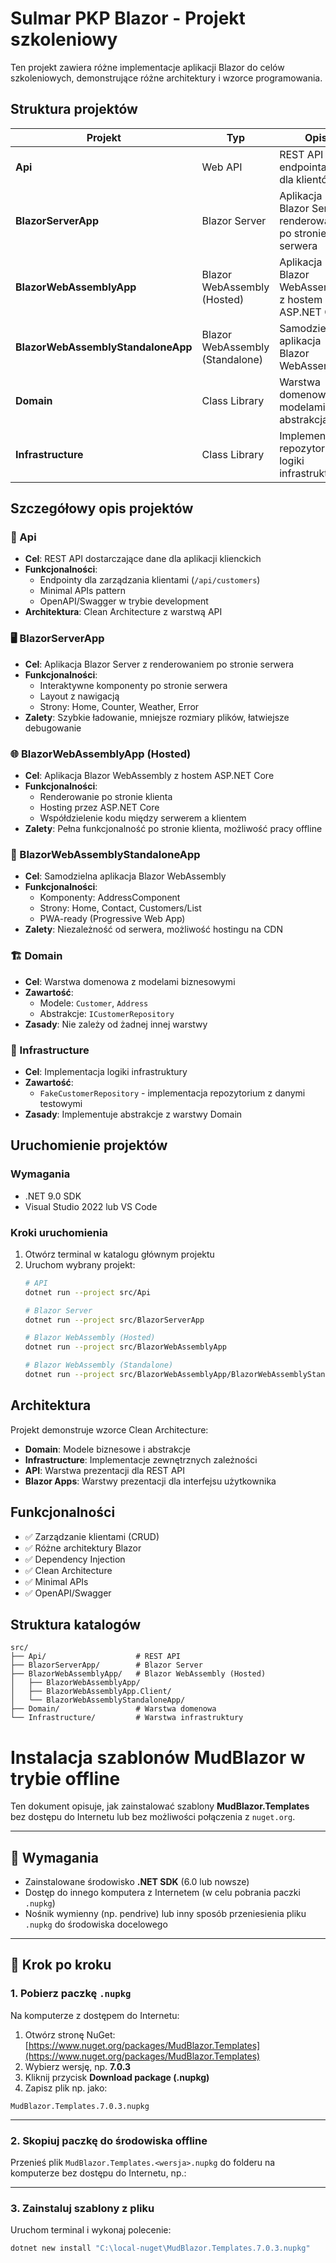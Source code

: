# Sulmar PKP Blazor - Projekt szkoleniowy

Ten projekt zawiera różne implementacje aplikacji Blazor do celów szkoleniowych, demonstrujące różne architektury i wzorce programowania.

## Struktura projektów

| Projekt | Typ | Opis | Technologie | Port |
|---------|-----|------|-------------|------|
| **Api** | Web API | REST API z endpointami dla klientów | ASP.NET Core, Minimal APIs | 5000/5001 |
| **BlazorServerApp** | Blazor Server | Aplikacja Blazor Server z renderowaniem po stronie serwera | Blazor Server, ASP.NET Core | 5002/5003 |
| **BlazorWebAssemblyApp** | Blazor WebAssembly (Hosted) | Aplikacja Blazor WebAssembly z hostem ASP.NET Core | Blazor WebAssembly, ASP.NET Core | 5004/5005 |
| **BlazorWebAssemblyStandaloneApp** | Blazor WebAssembly (Standalone) | Samodzielna aplikacja Blazor WebAssembly | Blazor WebAssembly | 5006/5007 |
| **Domain** | Class Library | Warstwa domenowa z modelami i abstrakcjami | .NET Standard | - |
| **Infrastructure** | Class Library | Implementacja repozytoriów i logiki infrastruktury | .NET Standard | - |

## Szczegółowy opis projektów

### 🚀 Api
- **Cel**: REST API dostarczające dane dla aplikacji klienckich
- **Funkcjonalności**: 
  - Endpointy dla zarządzania klientami (`/api/customers`)
  - Minimal APIs pattern
  - OpenAPI/Swagger w trybie development
- **Architektura**: Clean Architecture z warstwą API

### 🖥️ BlazorServerApp
- **Cel**: Aplikacja Blazor Server z renderowaniem po stronie serwera
- **Funkcjonalności**:
  - Interaktywne komponenty po stronie serwera
  - Layout z nawigacją
  - Strony: Home, Counter, Weather, Error
- **Zalety**: Szybkie ładowanie, mniejsze rozmiary plików, łatwiejsze debugowanie

### 🌐 BlazorWebAssemblyApp (Hosted)
- **Cel**: Aplikacja Blazor WebAssembly z hostem ASP.NET Core
- **Funkcjonalności**:
  - Renderowanie po stronie klienta
  - Hosting przez ASP.NET Core
  - Współdzielenie kodu między serwerem a klientem
- **Zalety**: Pełna funkcjonalność po stronie klienta, możliwość pracy offline

### 📱 BlazorWebAssemblyStandaloneApp
- **Cel**: Samodzielna aplikacja Blazor WebAssembly
- **Funkcjonalności**:
  - Komponenty: AddressComponent
  - Strony: Home, Contact, Customers/List
  - PWA-ready (Progressive Web App)
- **Zalety**: Niezależność od serwera, możliwość hostingu na CDN

### 🏗️ Domain
- **Cel**: Warstwa domenowa z modelami biznesowymi
- **Zawartość**:
  - Modele: `Customer`, `Address`
  - Abstrakcje: `ICustomerRepository`
- **Zasady**: Nie zależy od żadnej innej warstwy

### 🔧 Infrastructure
- **Cel**: Implementacja logiki infrastruktury
- **Zawartość**:
  - `FakeCustomerRepository` - implementacja repozytorium z danymi testowymi
- **Zasady**: Implementuje abstrakcje z warstwy Domain

## Uruchomienie projektów

### Wymagania
- .NET 9.0 SDK
- Visual Studio 2022 lub VS Code

### Kroki uruchomienia
1. Otwórz terminal w katalogu głównym projektu
2. Uruchom wybrany projekt:
   ```bash
   # API
   dotnet run --project src/Api
   
   # Blazor Server
   dotnet run --project src/BlazorServerApp
   
   # Blazor WebAssembly (Hosted)
   dotnet run --project src/BlazorWebAssemblyApp
   
   # Blazor WebAssembly (Standalone)
   dotnet run --project src/BlazorWebAssemblyApp/BlazorWebAssemblyStandaloneApp
   ```

## Architektura

Projekt demonstruje wzorce Clean Architecture:
- **Domain**: Modele biznesowe i abstrakcje
- **Infrastructure**: Implementacje zewnętrznych zależności
- **API**: Warstwa prezentacji dla REST API
- **Blazor Apps**: Warstwy prezentacji dla interfejsu użytkownika

## Funkcjonalności

- ✅ Zarządzanie klientami (CRUD)
- ✅ Różne architektury Blazor
- ✅ Dependency Injection
- ✅ Clean Architecture
- ✅ Minimal APIs
- ✅ OpenAPI/Swagger

## Struktura katalogów

```
src/
├── Api/                    # REST API
├── BlazorServerApp/        # Blazor Server
├── BlazorWebAssemblyApp/   # Blazor WebAssembly (Hosted)
│   ├── BlazorWebAssemblyApp/
│   ├── BlazorWebAssemblyApp.Client/
│   └── BlazorWebAssemblyStandaloneApp/
├── Domain/                 # Warstwa domenowa
└── Infrastructure/         # Warstwa infrastruktury
```

# Instalacja szablonów MudBlazor w trybie offline

Ten dokument opisuje, jak zainstalować szablony **MudBlazor.Templates** bez dostępu do Internetu lub bez możliwości połączenia z `nuget.org`.

---

## 🧩 Wymagania

- Zainstalowane środowisko **.NET SDK** (6.0 lub nowsze)
- Dostęp do innego komputera z Internetem (w celu pobrania paczki `.nupkg`)
- Nośnik wymienny (np. pendrive) lub inny sposób przeniesienia pliku `.nupkg` do środowiska docelowego

---

## 🚀 Krok po kroku

### 1. Pobierz paczkę `.nupkg`

Na komputerze z dostępem do Internetu:

1. Otwórz stronę NuGet:  
   [https://www.nuget.org/packages/MudBlazor.Templates](https://www.nuget.org/packages/MudBlazor.Templates)
2. Wybierz wersję, np. **7.0.3**
3. Kliknij przycisk **Download package (.nupkg)**
4. Zapisz plik np. jako: 
```
MudBlazor.Templates.7.0.3.nupkg
```
---

### 2. Skopiuj paczkę do środowiska offline

Przenieś plik `MudBlazor.Templates.<wersja>.nupkg` do folderu na komputerze bez dostępu do Internetu, np.:


---

### 3. Zainstaluj szablony z pliku

Uruchom terminal i wykonaj polecenie:

```bash
dotnet new install "C:\local-nuget\MudBlazor.Templates.7.0.3.nupkg"
